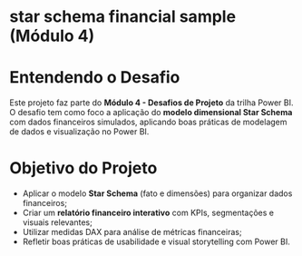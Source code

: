 # star schema financial sample (Módulo 4)

# Entendendo o Desafio

Este projeto faz parte do **Módulo 4 - Desafios de Projeto** da trilha Power BI. O desafio tem como foco a aplicação do **modelo dimensional Star Schema** com dados financeiros simulados, aplicando boas práticas de modelagem de dados e visualização no Power BI.

# Objetivo do Projeto

- Aplicar o modelo **Star Schema** (fato e dimensões) para organizar dados financeiros;
- Criar um **relatório financeiro interativo** com KPIs, segmentações e visuais relevantes;
- Utilizar medidas DAX para análise de métricas financeiras;
- Refletir boas práticas de usabilidade e visual storytelling com Power BI.
